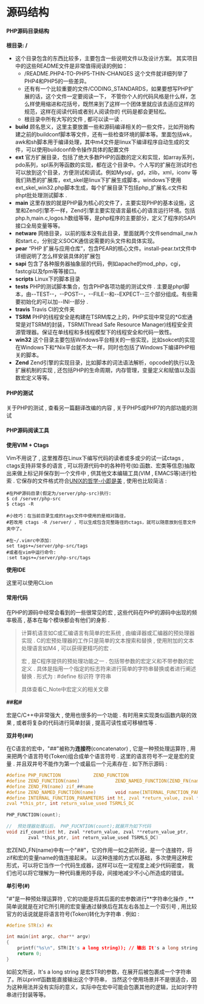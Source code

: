 # 源码结构

#### PHP源码目录结构

**根目录: /**

* 这个目录包含的东西比较多，主要包含一些说明文件以及设计方案。 其实项目中的这些README文件是非常值得阅读的例如：
  * /README.PHP4-TO-PHP5-THIN-CHANGES 这个文件就详细列举了PHP4和PHP5的一些差异。
  * 还有有一个比较重要的文件/CODING\_STANDARDS，如果要想写PHP扩展的话，这个文件一定要阅读一下， 不管你个人的代码风格是什么样，怎么样使用缩进和花括号，既然来到了这样一个团体里就应该去适应这样的规范，这样在阅读代码或者别人阅读你的 代码是都会更轻松。
  * 根目录中所有大写的文件 , 都可以读一读 . 
* **build**
  顾名思义，这里主要放置一些和源码编译相关的一些文件，比如开始构建之前的buildconf脚本等文件，还有一些检查环境的脚本等。里面包括wk，awk和sh脚本用于编译处理，其中m4文件是linux下编译程序自动生成的文件，可以使用buildconf命令操作具体的配置文件
* **ext**
  官方扩展目录，包括了绝大多数PHP的函数的定义和实现，如array系列，pdo系列，spl系列等函数的实现，都在这个目录中。个人写的扩展在测试时也可以放到这个目录，方便测试和调试。例如Mysql，gd，zlib，xml，iconv 等我们熟悉的扩展库，ext\_skel是linux下扩展生成脚本，windows下使用ext\_skel\_win32.php脚本生成，每个扩展目录下包括php\_扩展名.c文件和phpt批处理测试脚本 . 
* **main**
  这里存放的就是PHP最为核心的文件了，主要实现PHP的基本设施，这里和Zend引擎不一样，Zend引擎主要实现语言最核心的语言运行环境。包括php.h,main.c,logos.h数组等等，是php程序的主要部分，定义了程序的SAPI接口全局变量等等。
* **netware**
  网络目录，以前的版本没有此目录，里面就两个文件sendmail\_nw.h和start.c，分别定义SOCK通信说需要的头文件和具体实现。
* **pear**
  “PHP 扩展与应用仓库”，包含PEAR的核心文件。install-pear.txt文件中详细说明了怎么样安装具体的扩展包
* **sapi**
  包含了各种服务器抽象层的代码，例如apache的mod\_php，cgi，fastcgi以及fpm等等接口。
* **scripts**
  Linux下的脚本目录
* **tests**
  PHP的测试脚本集合，包含PHP各项功能的测试文件 . 主要是phpt脚本，由--TEST--，--POST--，--FILE--和--EXPECT--三个部分组成。有些需要初始化的可以加--INI--部分 . 
* **travis**
  Travis CI的文件夹
* **TSRM**
  PHP的线程安全是构建在TSRM库之上的，PHP实现中常见的\*G宏通常是对TSRM的封装，TSRM\(Thread Safe Resource Manager\)线程安全资源管理器。保证在单线程和多线程模型下的线程安全和代码一致性。
* **win32**
  这个目录主要包括Windows平台相关的一些实现，比如sokcet的实现在Windows下和\*Nix平台就不太一样，同时也包括了Windows下编译PHP相关的脚本。
* **Zend**
  Zend引擎的实现目录，比如脚本的词法语法解析，opcode的执行以及扩展机制的实现 , 还包括PHP的生命周期，内存管理，变量定义和赋值以及函数宏定义等等。

#### PHP的测试

关于PHP的测试 , 查看另一篇翻译改编的内容 , 关于PHP5或PHP7的内部功能的测试

#### PHP源码阅读工具

**使用VIM + Ctags**

Vim不用说了 , 这里推荐在Linux下编写代码的读者或多或少的试一试ctags , ctags支持非常多的语言 , 可以将源代码中的各种符号\(如:函数、宏类等信息\)抽取出来做上标记并保存到一个文件中 , 供其他文本编辑工具\(VIM , EMACS等\)进行检索 . 它保存的文件格式符合[UNIX的哲学-小即是美](http://zh.wikipedia.org/zh/Unix哲学) , 使用也比较简洁 :

```
#在PHP源码目录(假定为/server/php-src)执行:
$ cd /server/php-src
$ ctags -R

#小技巧：在当前目录生成的tags文件中使用的是相对路径，
#若改用 ctags -R /server/ ，可以生成包含完整路径的ctags，就可以随意放到任意文件夹中了。 

#在~/.vimrc中添加:
set tags+=/server/php-src/tags
#或者在vim中运行命令:
:set tags+=/server/php-src/tags
```

**使用IDE**

这里可以使用CLion

#### 常用代码

在PHP的源码中经常会看到的一些很常见的宏 , 这些代码在PHP的源码中出现的频率极高 , 基本在每个模块都会有他们的身影 .

> 计算机语言如C或汇编语言有简单的宏系统 , 由编译器或汇编器的预处理器实现 . C的宏预处理器的工作只是简单的文本搜索和替换 , 使用附加的文本处理语言如M4 ,  可以获得更精巧的宏 .
>
> 宏 , 是C程序提供的预处理功能之一 . 包括带参数的宏定义和不带参数的宏定义 . 具体是指用一个指定的标志符来进行简单的字符串替换或者进行阐述替换 . 形式为 : \#define 标识符 字符串
>
> 具体查看C\_Note中宏定义的相关文章

**\#\#和\#**

宏是C/C++中非常强大 , 使用也很多的一个功能 . 有时用来实现类似函数内联的效果 , 或者将复杂的代码进行简单封装 , 提高可读性或可移植性等 . 

**双井号\(\#\#\)**

在C语言的宏中，"\#\#"被称为**连接符**\(concatenator\) , 它是一种预处理运算符 , 用来把两个语言符号\(Token\)组合成单个语言符号 . 这里的语言符号不一定是宏的变量 . 并且双井号不能作为第一个或最后一个元素存在 . 如下所示源码 : 

```c
#define PHP_FUNCTION            ZEND_FUNCTION
#define ZEND_FUNCTION(name)             ZEND_NAMED_FUNCTION(ZEND_FN(name))
#define ZEND_FN(name) zif_##name
#define ZEND_NAMED_FUNCTION(name)       void name(INTERNAL_FUNCTION_PARAMETERS)
#define INTERNAL_FUNCTION_PARAMETERS int ht, zval *return_value, zval **return_value_ptr, \
zval *this_ptr, int return_value_used TSRMLS_DC
 
PHP_FUNCTION(count);
 
//  预处理器处理以后， PHP_FUCNTION(count);就展开为如下代码
void zif_count(int ht, zval *return_value, zval **return_value_ptr,
        zval *this_ptr, int return_value_used TSRMLS_DC)
```

宏ZEND\_FN\(name\)中有一个"\#\#"，它的作用一如之前所说，是一个连接符，将zif和宏的变量name的值连接起来。 以这种连接的方式以基础，多次使用这种宏形式，可以将它当作一个代码生成器，这样可以在一定程度上减少代码密度， 我们也可以将它理解为一种代码重用的手段，间接地减少不小心所造成的错误。

**单引号\(\#\)**

"\#"是一种预处理运算符 , 它的功能是将其后面的宏参数进行**字符串化操作 , **简单说就是在对它所引用的宏变量通过替换后在其左右各加上一个双引号 , 用比较官方的话说就是将语言符号\(Token\)转化为字符串 . 例如 : 

```c
#define STR(x) #x
 
int main(int argc, char** argv)
{
    printf("%s\n", STR(It's a long string)); // 输出 It's a long string
    return 0;
}
```

如前文所说，It's a long string 是宏STR的参数，在展开后被包裹成一个字符串了。所以printf函数能直接输出这个字符串， 当然这个使用场景并不是很适合，因为这种用法并没有实际的意义，实际中在宏中可能会包裹其他的逻辑，比如对字符串进行封装等等。





